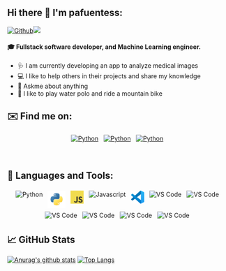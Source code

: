 ## Hi there 👋 I'm pafuentess:
[![Github](https://img.shields.io/github/followers/pafuentess?label=Follow&style=social)](https://github.com/pafuentess)![](https://visitor-badge.laobi.icu/badge?page_id=pafuentess.pafuentess)
#### :mortar_board: Fullstack software developer, and Machine Learning engineer.
* :stethoscope: I am currently developing an app to analyze medical images
* :computer: I like to help others in their projects and share my knowledge
* :calling: Askme about anything
* :goal_net: I like to play water polo and ride a mountain bike


## ✉️ Find me on:
<p align="center">
 <a href="https://twitter.com/pafuentess"> <img src="https://cdn.jsdelivr.net/npm/simple-icons@v3/icons/twitter.svg" alt="Python" height="30" style="vertical-align:top; margin:4px"></a>
 <a href="https://www.linkedin.com/in/pafuentess/" target="_blank" rel="noopener noreferrer"> <img src="https://cdn.jsdelivr.net/npm/simple-icons@v3/icons/linkedin.svg" alt="Python" height="30" style="vertical-align:top; margin:4px"></a>
 <a href="mailto:1076@holbertonschool.com"> <img src="https://cdn.jsdelivr.net/npm/simple-icons@v3/icons/gmail.svg" alt="Python" height="30" style="vertical-align:top; margin:4px"></a>
</p>

<br />

## 🧰 Languages and Tools:
<p align="center">
<img src="https://cdn.iconscout.com/icon/free/png-512/c-programming-569564.png" alt="Python" height="30" style="vertical-align:top; margin:4px">
<img src="https://raw.githubusercontent.com/github/explore/80688e429a7d4ef2fca1e82350fe8e3517d3494d/topics/python/python.png" alt="Python" height="40" style="vertical-align:top; margin:4px">
<img src="https://raw.githubusercontent.com/github/explore/80688e429a7d4ef2fca1e82350fe8e3517d3494d/topics/javascript/javascript.png" alt="Javascript" height="30" style="vertical-align:top; margin:4px">
<img src="https://cdn.pixabay.com/photo/2015/04/23/17/41/node-js-736399_960_720.png" alt="Javascript" height="30" style="vertical-align:top; margin:4px">
<img src="https://raw.githubusercontent.com/github/explore/80688e429a7d4ef2fca1e82350fe8e3517d3494d/topics/visual-studio-code/visual-studio-code.png" alt="VS Code" height="30" style="vertical-align:top; margin:4px">
 <img src="https://camo.githubusercontent.com/f85f882cb31eeaeee657ec955313015c30378e8f56c3dc2f06933b617a276cfd/68747470733a2f2f77372e706e6777696e672e636f6d2f706e67732f3734372f3739382f706e672d7472616e73706172656e742d6d7973716c2d6c6f676f2d6d7973716c2d64617461626173652d7765622d646576656c6f706d656e742d636f6d70757465722d736f6674776172652d646f6c7068696e2d6d6172696e652d6d616d6d616c2d616e696d616c732d746578742d7468756d626e61696c2e706e67" alt="VS Code" height="30" style="vertical-align:top; margin:4px">
<img src="https://img.icons8.com/color/452/mongodb.png" alt="VS Code" height="30" style="vertical-align:top; margin:4px">
<img src="https://www.clipartmax.com/png/middle/301-3018326_que-una-distribuci%C3%B3n-gnu-linux-es-la-forma-m%C3%A1s-c%C3%B3moda-linux-icon.png" alt="VS Code" height="30" style="vertical-align:top; margin:4px">
<img src="https://image.flaticon.com/icons/png/512/1216/1216733.png" alt="VS Code" height="30" style="vertical-align:top; margin:4px">
<img src="https://image.flaticon.com/icons/png/512/25/25231.png" alt="VS Code" height="30" style="vertical-align:top; margin:4px">
<img src="https://user-images.githubusercontent.com/2676579/34940598-17cc20f0-f9be-11e7-8c6d-f0190d502d64.png" alt="VS Code" height="30" style="vertical-align:top; margin:4px">
</p>

## :chart_with_upwards_trend: GitHub Stats
[![Anurag's github stats](https://github-readme-stats.vercel.app/api?username=pafuentess)](https://github.com/pafuentess/github-readme-stats)
[![Top Langs](https://github-readme-stats.vercel.app/api/top-langs/?username=pafuentess)](https://github.com/pafuentess/github-readme-stats)

<!--
**pafuentess/pafuentess** is a ✨ _special_ ✨ repository because its `README.md` (this file) appears on your GitHub profile.

Here are some ideas to get you started:

- 🔭 I’m currently working on ...
- 🌱 I’m currently learning ...
- 👯 I’m looking to collaborate on ...
- 🤔 I’m looking for help with ...
- 💬 Ask me about ...
- 📫 How to reach me: ...
- 😄 Pronouns: ...
- ⚡ Fun fact: ...
-->
